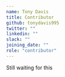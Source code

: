 ```yaml
---
name: Tony Davis
title: Contributor
github: tonydavis995
twitter: ""
linkedin: ""
slack: ""
joining_date: ""
role: "contributor"
---
```


Still waiting for this
